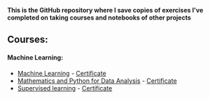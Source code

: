 **This is the GitHub repository where I save copies of exercises I've completed on taking courses and notebooks of other projects**

## Courses:

#### Machine Learning:
* [Machine Learning](https://www.coursera.org/learn/machine-learning)   -     [Certificate](https://coursera.org/share/f2504fbb7b043e3e3383e0fc2ddb0e9c)
* [Mathematics and Python for Data Analysis](https://www.coursera.org/specializations/machine-learning-data-analysis)    -    [Certificate](https://coursera.org/share/6a0ff2347295c33650e3a943fc9c74e4)
* [Supervised learning](https://www.coursera.org/specializations/machine-learning-data-analysis)    -    [Certificate](https://coursera.org/share/601ea6ea056ec674f4d6dd6dba7f5221)
